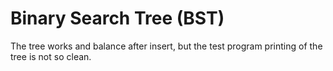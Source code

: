 # Binary Search Tree (BST) #

The tree works and balance after insert, but the test program printing of the tree is not so clean.
